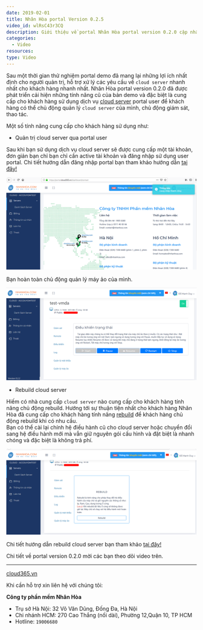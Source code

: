 ```yaml
---
date: 2019-02-01
title: Nhân Hòa portal Version 0.2.5
video_id: wlRsC43r3CQ
description: Giới thiệu về portal Nhân Hòa portal version 0.2.0 cập nhật tính năng vận hành mới.
categories:
  - Video
resources:
type: Video
---
```


Sau một thời gian thử nghiệm portal demo đã mang lại những lợi ích nhất định cho người quản trị, hỗ trợ xử lý các yêu cầu về `cloud server` nhanh nhất cho khách hàng nhanh nhất. Nhân Hòa portal version 0.2.0 đã được phát triển cải hiện những tính năng cũ của bản demo và đặc biệt là cung cấp cho khách hàng sử dụng dịch vụ <a href="https://nhanhoa.com/may-chu/may-chu-ao-vps.html" target="_blank">cloud server</a> portal user để khách hàng có thể chủ động quản lý `cloud server` của mình, chủ động giám sát, thao tác.

Một số tính năng cung cấp cho khách hàng sử dụng như:

+ Quản trị cloud server qua portal user

Sau khi bạn sử dụng dịch vụ cloud server sẽ được cung cấp một tài khoản, đơn giản bạn chỉ bạn chỉ cần active tài khoản và đăng nhập sử dụng user portal. Chi tiết hướng dẫn đăng nhập portal bạn tham khảo hướng dẫn <a href="https://support.cloud365.vn/account-settings/dang-nhap-portal/" target="_blank">tại đây!</a>

![](/images/img-portal-v020/Screenshot_891.png)

Bạn hoàn toàn chủ động quản lý máy ảo của mình.

![](/images/img-portal-v020/Screenshot_892.png)

+ Rebuild cloud server

Hiếm có nhà cung cấp `cloud server` nào cung cấp cho khách hàng tính năng chủ động rebuild. Hướng tới sự thuận tiện nhất cho khách hàng Nhân Hòa đã cung cấp cho khách hàng tính năng <a href="https://cloud365.vn/" target="_blank">rebuild</a> để khách hàng chủ động rebuild khi có nhu cầu.<br>
Bạn có thể cài lại chính hệ điều hành cũ cho cloud server hoặc chuyển đổi sang hệ điều hành mới mà vẫn giữ nguyên gói cấu hình và đặt biệt là nhanh chóng và đặc biệt là không trả phí.

![](/images/img-portal-v020/Screenshot_893.png)

Chi tiết hướng dẫn rebuild cloud server bạn tham khảo <a href="https://support.cloud365.vn/cloud-server/rebuild-cloud-server/" target="_blank">tại đây!</a>

Chi tiết về portal version 0.2.0 mời các bạn theo dõi video trên.

---
<a href="https://cloud365.vn/" target="_blank">cloud365.vn</a>

Khi cần hỗ trợ xin liên hệ với chúng tôi:

**Công ty phần mềm Nhân Hòa**
- Trụ sở Hà Nội: 32 Võ Văn Dũng, Đống Đa, Hà Nội
- Chi nhánh HCM: 270 Cao Thắng (nối dài), Phường 12,Quận 10, TP HCM
- Hotline: `19006680`
